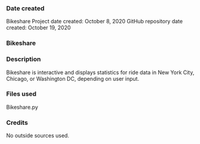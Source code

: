 ### Date created
Bikeshare Project date created: October 8, 2020
GitHub repository date created: October 19, 2020

### Bikeshare

### Description
Bikeshare is interactive and displays statistics for ride data in New York City, Chicago, or Washington DC, depending on user input.

### Files used
Bikeshare.py

### Credits
No outside sources used.
